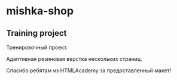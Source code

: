 # mishka-shop
## Training project


Тренировочный проект.

Адаптивная резиновая верстка нескольких страниц. 

Спасибо ребятам из HTMLAcademy за предоставленный макет!
